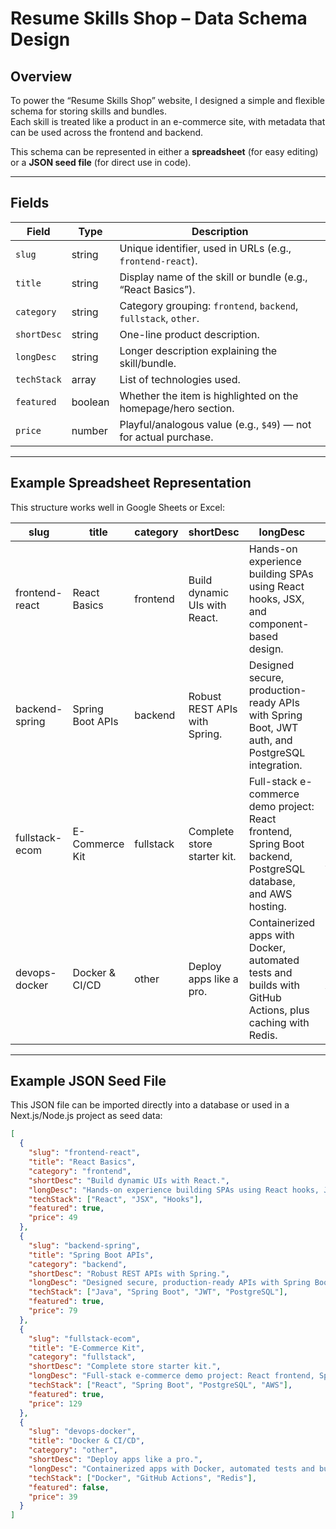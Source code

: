 # Resume Skills Shop – Data Schema Design

## Overview
To power the “Resume Skills Shop” website, I designed a simple and flexible schema for storing skills and bundles.  
Each skill is treated like a product in an e-commerce site, with metadata that can be used across the frontend and backend.

This schema can be represented in either a **spreadsheet** (for easy editing) or a **JSON seed file** (for direct use in code).

---

## Fields
| Field       | Type      | Description                                                                 |
|-------------|-----------|-----------------------------------------------------------------------------|
| `slug`      | string    | Unique identifier, used in URLs (e.g., `frontend-react`).                   |
| `title`     | string    | Display name of the skill or bundle (e.g., “React Basics”).                 |
| `category`  | string    | Category grouping: `frontend`, `backend`, `fullstack`, `other`.             |
| `shortDesc` | string    | One-line product description.                                               |
| `longDesc`  | string    | Longer description explaining the skill/bundle.                             |
| `techStack` | array     | List of technologies used.                                                  |
| `featured`  | boolean   | Whether the item is highlighted on the homepage/hero section.               |
| `price`     | number    | Playful/analogous value (e.g., `$49`) — not for actual purchase.            |

---

## Example Spreadsheet Representation
This structure works well in Google Sheets or Excel:

| slug              | title                | category  | shortDesc                         | longDesc                                                                 | techStack                               | featured | price |
|-------------------|----------------------|-----------|-----------------------------------|-------------------------------------------------------------------------|-----------------------------------------|----------|-------|
| frontend-react    | React Basics         | frontend  | Build dynamic UIs with React.     | Hands-on experience building SPAs using React hooks, JSX, and component-based design. | React, JSX, Hooks                        | TRUE     | 49    |
| backend-spring    | Spring Boot APIs     | backend   | Robust REST APIs with Spring.     | Designed secure, production-ready APIs with Spring Boot, JWT auth, and PostgreSQL integration. | Java, Spring Boot, JWT, PostgreSQL       | TRUE     | 79    |
| fullstack-ecom    | E-Commerce Kit       | fullstack | Complete store starter kit.       | Full-stack e-commerce demo project: React frontend, Spring Boot backend, PostgreSQL database, and AWS hosting. | React, Spring Boot, PostgreSQL, AWS      | TRUE     | 129   |
| devops-docker     | Docker & CI/CD       | other     | Deploy apps like a pro.           | Containerized apps with Docker, automated tests and builds with GitHub Actions, plus caching with Redis. | Docker, GitHub Actions, Redis            | FALSE    | 39    |

---

## Example JSON Seed File
This JSON file can be imported directly into a database or used in a Next.js/Node.js project as seed data:

```json
[
  {
    "slug": "frontend-react",
    "title": "React Basics",
    "category": "frontend",
    "shortDesc": "Build dynamic UIs with React.",
    "longDesc": "Hands-on experience building SPAs using React hooks, JSX, and component-based design.",
    "techStack": ["React", "JSX", "Hooks"],
    "featured": true,
    "price": 49
  },
  {
    "slug": "backend-spring",
    "title": "Spring Boot APIs",
    "category": "backend",
    "shortDesc": "Robust REST APIs with Spring.",
    "longDesc": "Designed secure, production-ready APIs with Spring Boot, JWT auth, and PostgreSQL integration.",
    "techStack": ["Java", "Spring Boot", "JWT", "PostgreSQL"],
    "featured": true,
    "price": 79
  },
  {
    "slug": "fullstack-ecom",
    "title": "E-Commerce Kit",
    "category": "fullstack",
    "shortDesc": "Complete store starter kit.",
    "longDesc": "Full-stack e-commerce demo project: React frontend, Spring Boot backend, PostgreSQL database, and AWS hosting.",
    "techStack": ["React", "Spring Boot", "PostgreSQL", "AWS"],
    "featured": true,
    "price": 129
  },
  {
    "slug": "devops-docker",
    "title": "Docker & CI/CD",
    "category": "other",
    "shortDesc": "Deploy apps like a pro.",
    "longDesc": "Containerized apps with Docker, automated tests and builds with GitHub Actions, plus caching with Redis.",
    "techStack": ["Docker", "GitHub Actions", "Redis"],
    "featured": false,
    "price": 39
  }
]

